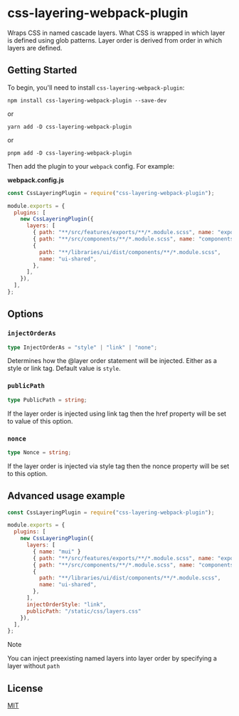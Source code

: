 # css-layering-webpack-plugin

Wraps CSS in named cascade layers. What CSS is wrapped in which layer is defined using glob patterns.
Layer order is derived from order in which layers are defined.

## Getting Started

To begin, you'll need to install `css-layering-webpack-plugin`:

```console
npm install css-layering-webpack-plugin --save-dev
```

or

```console
yarn add -D css-layering-webpack-plugin
```

or

```console
pnpm add -D css-layering-webpack-plugin
```

Then add the plugin to your `webpack` config. For example:

**webpack.config.js**

```js
const CssLayeringPlugin = require("css-layering-webpack-plugin");

module.exports = {
  plugins: [
    new CssLayeringPlugin({
      layers: [
        { path: "**/src/features/exports/**/*.module.scss", name: "exports" },
        { path: "**/src/components/**/*.module.scss", name: "components" },
        {
          path: "**/libraries/ui/dist/components/**/*.module.scss",
          name: "ui-shared",
        },
      ],
    }),
  ],
};
```

## Options

### `injectOrderAs`

```ts
type InjectOrderAs = "style" | "link" | "none";
```

Determines how the @layer order statement will be injected. Either as a style or link tag. Default value is `style`.

### `publicPath`

```ts
type PublicPath = string;
```

If the layer order is injected using link tag then the href property will be set to value of this option.

### `nonce`

```ts
type Nonce = string;
```

If the layer order is injected via style tag then the nonce property will be set to this option.

## Advanced usage example

```js
const CssLayeringPlugin = require("css-layering-webpack-plugin");

module.exports = {
  plugins: [
    new CssLayeringPlugin({
      layers: [
        { name: "mui" }
        { path: "**/src/features/exports/**/*.module.scss", name: "exports" },
        { path: "**/src/components/**/*.module.scss", name: "components" },
        {
          path: "**/libraries/ui/dist/components/**/*.module.scss",
          name: "ui-shared",
        },
      ],
      injectOrderStyle: "link",
      publicPath: "/static/css/layers.css"
    }),
  ],
};
```

> [!Note]
>
> You can inject preexisting named layers into layer order by specifying a layer without `path`

## License

[MIT](./LICENSE)

